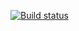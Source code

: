[![Build status](https://ci.appveyor.com/api/projects/status/jvrwjhdusp0aoc5v?svg=true)](https://ci.appveyor.com/project/Helga-gi/api-ci)
